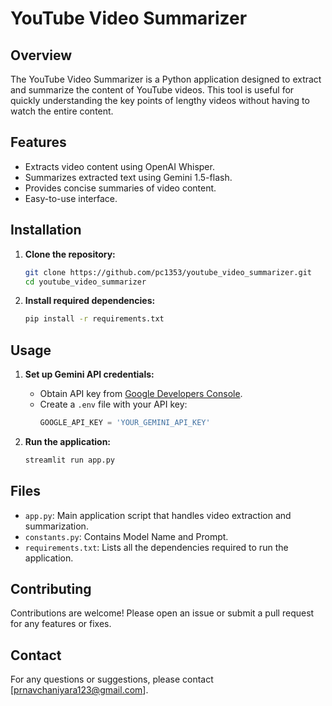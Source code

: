 # YouTube Video Summarizer

## Overview

The YouTube Video Summarizer is a Python application designed to extract and summarize the content of YouTube videos. This tool is useful for quickly understanding the key points of lengthy videos without having to watch the entire content.

## Features

- Extracts video content using OpenAI Whisper.
- Summarizes extracted text using Gemini 1.5-flash.
- Provides concise summaries of video content.
- Easy-to-use interface.

## Installation

1. **Clone the repository:**
    ```bash
    git clone https://github.com/pc1353/youtube_video_summarizer.git
    cd youtube_video_summarizer
    ```

2. **Install required dependencies:**
    ```bash
    pip install -r requirements.txt
    ```

## Usage

1. **Set up Gemini API credentials:**
   - Obtain API key from [Google Developers Console](https://console.developers.google.com/).
   - Create a `.env` file with your API key:
     ```python
     GOOGLE_API_KEY = 'YOUR_GEMINI_API_KEY'
     ```

2. **Run the application:**
    ```bash
    streamlit run app.py
    ```

## Files

- `app.py`: Main application script that handles video extraction and summarization.
- `constants.py`: Contains Model Name and Prompt.
- `requirements.txt`: Lists all the dependencies required to run the application.

## Contributing

Contributions are welcome! Please open an issue or submit a pull request for any features or fixes.

## Contact

For any questions or suggestions, please contact [prnavchaniyara123@gmail.com].

